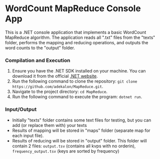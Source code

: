 # WordCount MapReduce Console App

This is a .NET console application that implements a basic WordCount MapReduce algorithm. The application reads all ".txt" files from the "texts" folder, performs the mapping and reducing operations, and outputs the word counts to the "output" folder.

### Compilation and Execution
1. Ensure you have the .NET SDK installed on your machine. You can download it from the official [.NET website](https://dotnet.microsoft.com/en-us/download).
2. Run the following command to clone the repository: `git clone https://github.com/adekalon/MapReduce.git`.
3. Navigate to the project directory: `cd MapReduce`.
4. Run the following command to execute the program: `dotnet run`.

### Input/Output
- Initially "texts" folder contains some text files for testing, but you can add (or replace them with) your texts
- Results of mapping will be stored in "maps" folder (separate map for each input file).
- Results of reducing will be stored in "output" folder. This folder will contain 2 files: `output.tsv` (contains all kvps with no orderin), `frequency_output.tsv` (keys are sorted by frequency)

